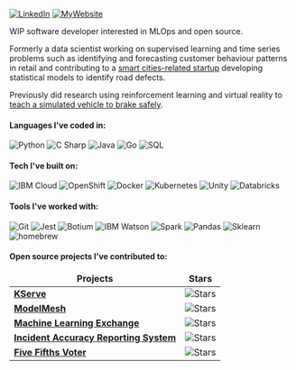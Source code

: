 <p>
  <!-- <a href="https://twitter.com/rafvasq" target="_blank"><img alt="Twitter" src="https://img.shields.io/badge/twitter-%231DA1F2.svg?&style=for-the-badge&logo=twitter&logoColor=white" /></a> -->
  <a href="https://www.linkedin.com/in/~rafaelvasquez/" target="_blank"><img alt="LinkedIn" src="https://img.shields.io/badge/linkedin-%230077B5.svg?&style=for-the-badge&logo=linkedin" /></a>
  <a href="https://rafael-vasquez.com/stuff/" target="_blank"><img alt="MyWebsite" src="https://img.shields.io/badge/stuff-%2312100E.svg?&style=for-the-badge&color=green" /></a>
  <!-- <a href="https://medium.com/@th.guibert" target="_blank"><img alt="Medium" src="https://img.shields.io/badge/medium-%2312100E.svg?&style=for-the-badge&logo=medium&logoColor=white" /></a> -->
</p>


<p> 
  
  WIP software developer interested in MLOps and open source.
  
  Formerly a data scientist working on supervised learning and time series problems such as identifying and forecasting customer behaviour patterns in retail and contributing to a [smart cities-related startup](https://www.irisradgroup.com/) developing statistical models to identify road defects.

  Previously did research using reinforcement learning and virtual reality to [teach a simulated vehicle to brake safely](https://www.technologyreview.com/2019/04/23/135985/should-a-self-driving-car-protect-a-passenger-or-pedestrian-ideally-both/).

</p>
<h4>Languages I've coded in:</h4>
<p>
<!--   <img alt="React" src="https://img.shields.io/badge/-React-45b8d8?style=flat-square&logo=react&logoColor=white" /> -->
  <img alt="Python" src="https://img.shields.io/badge/Python-3776AB?style=flat&logo=python&logoColor=white" />
  <img alt="C Sharp" src="https://img.shields.io/badge/C%23-239120?style=flat&logo=c-sharp&logoColor=white" />
  <img alt="Java" src="https://img.shields.io/badge/Java-ED8B00?style=flat&logo=java&logoColor=white" />
  <img alt="Go" src="https://img.shields.io/badge/Go-F7DF1E?style=flat&logo=go&logoColor=black" />
  <img alt="SQL" src="https://img.shields.io/badge/-SQL-4aadd4?style=flat&logo=MySQL&logoColor=white" />
</p>

<h4>Tech I've built on:</h4>
<p>
  <img alt="IBM Cloud" src="https://img.shields.io/badge/IBM_Cloud-informational?style=flat&logo=IBM" />
  <img alt="OpenShift" src="https://img.shields.io/badge/OpenShift-informational?style=flat&logo=redhat&color=red" />
  <img alt="Docker" src="https://img.shields.io/badge/-Docker-00008B?style=flat&logo=docker" />
  <img alt="Kubernetes" src="https://img.shields.io/badge/-Kubernetes-A9A9A9?style=flat&logo=kubernetes" />
  <img alt="Unity" src="https://img.shields.io/badge/Unity-FFFFFF.svg?&style=flat&logo=Unity&logoColor=black" />
  <img alt="Databricks" src="https://img.shields.io/badge/Databricks-red?style=flat&logo=databricks&logoColor=black" />
</p>

<h4>Tools I've worked with:</h4>
<p>
  <img alt="Git" src="https://img.shields.io/badge/Git-100000?style=flat&logo=git&logoColor=white" />
  <img alt="Jest" src="https://img.shields.io/badge/Jest-43853D?style=flat&logo=Jest" />
  <img alt="Botium" src="https://img.shields.io/badge/Botium-0000FF?style=flat" />
  <img alt="IBM Watson" src="https://img.shields.io/badge/IBM_Watson-000000?style=flat&logo=IBM-Watson" />
  <img alt="Spark" src="https://img.shields.io/badge/Spark-0d6efd?style=flat&logo=apachespark" />
  <img alt="Pandas" src="https://img.shields.io/badge/pandas-00008B?style=flat&logo=pandas" />
  <img alt="Sklearn" src="https://img.shields.io/badge/sklearn-0000FF?style=flat&logo=scikit-learn" />
  <img alt="homebrew" src="https://img.shields.io/badge/-Homebrew-2e2a24?style=flat&logo=homebrew" />
</p>

<h4> Open source projects I've contributed to: </h4>

<table>
  <thead align="center">
    <tr border: none;>
      <td><b>Projects</b></td>
      <td><b>Stars</b></td>
    </tr>
  </thead>
  <tbody>
    <tr>
      <td><a href="https://github.com/kserve"><b>KServe</b></a></td>
      <td><img alt="Stars" src="https://img.shields.io/github/stars/kserve?style=flat-square&labelColor=343b41"/></td>
    </tr>
    <tr>
      <td><a href="https://github.com/kserve/modelmesh-serving"><b>ModelMesh</b></a></td>
      <td><img alt="Stars" src="https://img.shields.io/github/stars/kserve/modelmesh-serving?style=flat-square&labelColor=343b41"/></td>
    </tr>
    <tr>
      <td><a href="https://github.com/machine-learning-exchange/"><b>Machine Learning Exchange</b></a></td>
      <td><img alt="Stars" src="https://img.shields.io/github/stars/machine-learning-exchange/mlx?style=flat-square&labelColor=343b41"/></td>
    </tr>
    <tr>
      <td><a href="https://github.com/Call-for-Code-for-Racial-Justice/Incident-Accuracy-Reporting-System"><b>Incident Accuracy Reporting System</b></a></td>
      <td><img alt="Stars" src="https://img.shields.io/github/stars/Call-for-Code-for-Racial-Justice/Incident-Accuracy-Reporting-System?style=flat-square&labelColor=343b41"/></td>
    </tr>
    <tr>
      <td><a href="https://github.com/Call-for-Code-for-Racial-Justice/Five-Fifths-Voter"><b>Five Fifths Voter</b></a></td>
      <td><img alt="Stars" src="https://img.shields.io/github/stars/Call-for-Code-for-Racial-Justice/Five-Fifths-Voter?style=flat-square&labelColor=343b41"/></td>
    </tr>
  </tbody>
</table>

